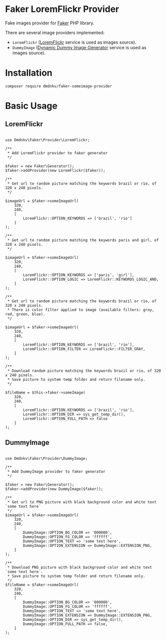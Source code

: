 # Faker LoremFlickr Provider

Fake images provider for [Faker](https://github.com/fzaninotto/Faker) PHP library.

There are several image providers implemented:
- `LoremFlickr` ([LoremFlickr](https://github.com/MastaBaba/LoremFlickr) service is used as images source).
- `DummyImage` ([Dynamic Dummy Image Generator](http://dummyimage.com/) service is used as images source).

# Installation

```
composer require dmdnkv/faker-someimage-provider
```


# Basic Usage

## LoremFlickr

```

use Dmdnkv\Faker\Provider\LoremFlickr;

/**
 * Add LoremFlickr provider to faker generator
 */

$faker = new Faker\Generator();
$faker->addProvider(new LoremFlickr($faker));

/**
 * Get url to random picture matching the keywords brazil or rio, of 320 x 240 pixels.
 */

$imageUrl = $faker->someImageUrl(
    320,
    240,
    [
        LoremFlickr::OPTION_KEYWORDS => ['brazil', 'rio']
    ]
);

/**
 * Get url to random picture matching the keywords paris and girl, of 320 x 240 pixels.
 */

$imageUrl = $faker->someImageUrl(
    320,
    240,
    [
        LoremFlickr::OPTION_KEYWORDS => ['paris', 'girl'],
        LoremFlickr::OPTION_LOGIC => LoremFlickr::KEYWORDS_LOGIC_AND,
    ]
);

/**
 * Get url to random picture matching the keywords brazil or rio, of 320 x 240 pixels.
 * There is color filter applied to image (available filters: gray, red, green, blue).
 */

$imageUrl = $faker->someImageUrl(
    320,
    240,
    [
        LoremFlickr::OPTION_KEYWORDS => ['brazil', 'rio'],
        LoremFlickr::OPTION_FILTER => LoremFlickr::FILTER_GRAY,
    ]
);

/**
 * Download random picture matching the keywords brazil or rio, of 320 x 240 pixels.
 * Save picture to system temp folder and return filename only.
 */
 
$fileName = $this->faker->someImage(
    320,
    240,
    [
        LoremFlickr::OPTION_KEYWORDS => ['brazil', 'rio'],
        LoremFlickr::OPTION_DIR => sys_get_temp_dir(),
        LoremFlickr::OPTION_FULL_PATH => false
    ]
);

```

## DummyImage

```

use Dmdnkv\Faker\Provider\DummyImage;

/**
 * Add DummyImage provider to faker generator
 */

$faker = new Faker\Generator();
$faker->addProvider(new DummyImage($faker));

/**
 * Get url to PNG picture with black background color and white text `some text here`
 */
$imageUrl = $faker->someImageUrl(
    320,
    240,
    [
        DummyImage::OPTION_BG_COLOR => '000000',
        DummyImage::OPTION_FG_COLOR => 'ffffff',
        DummyImage::OPTION_TEXT => 'some text here',
        DummyImage::OPTION_EXTENSION => DummyImage::EXTENSION_PNG,
    ]
);

/**
 * Download PNG picture with black background color and white text `some text here`.
 * Save picture to system temp folder and return filename only.
 */ 
$fileName = $faker->someImageUrl(
    320,
    240,
    [
        DummyImage::OPTION_BG_COLOR => '000000',
        DummyImage::OPTION_FG_COLOR => 'ffffff',
        DummyImage::OPTION_TEXT => 'some text here',
        DummyImage::OPTION_EXTENSION => DummyImage::EXTENSION_PNG,
        DummyImage::OPTION_DIR => sys_get_temp_dir(),
        DummyImage::OPTION_FULL_PATH => false,        
    ]
);

```